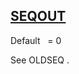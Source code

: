 ## [SEQOUT](https://nexus.hexagon.com/documentationcenter/bundle/MSC_Nastran_2022.4/page/Nastran_Combined_Book/qrg/parameters/TOC.SEQOUT.xhtml)

Default    = 0

See  OLDSEQ .

